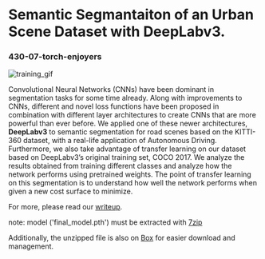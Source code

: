 # Semantic Segmantaiton of an Urban Scene Dataset with DeepLabv3. 
### 430-07-torch-enjoyers


![training_gif](https://user-images.githubusercontent.com/11220611/232950713-b4ab0dce-b310-4ddc-b7ba-708f8c65f928.gif)

Convolutional Neural Networks (CNNs) have been
dominant in segmentation tasks for some time already. Along with
improvements to CNNs, different and novel loss functions have been
proposed in combination with different layer architectures to
create CNNs that are more powerful than ever before. We applied one of these newer architectures, **DeepLabv3** to semantic segmentation for road scenes based on the KITTI-360 dataset, with a real-life application of Autonomous Driving.
Furthermore, we also take advantage of transfer learning on our dataset based on DeepLabv3’s original training set, COCO 2017. We analyze the results obtained from training different classes and analyze how the network performs using pretrained weights. The point of transfer learning on this segmentation is to understand
how well the network performs when given a new cost surface to minimize.

For more, please read our [writeup](430_Final_Report.pdf).

note: model ('final_model.pth') must be extracted with [7zip](https://www.7-zip.org/)

Additionally, the unzipped file is also on [Box](https://uofi.box.com/s/9m6j6cuyo3w6tsse2tj12w3q4q24mraa) for easier download and management.
